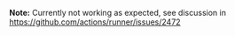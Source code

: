 **Note:** Currently not working as expected, see discussion in https://github.com/actions/runner/issues/2472
